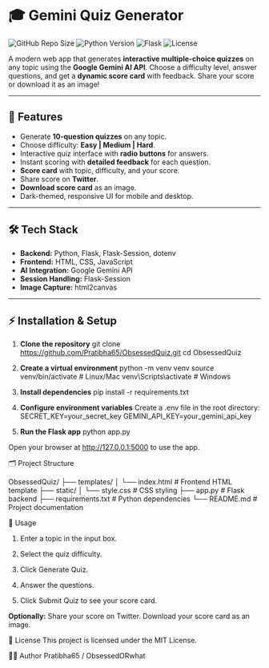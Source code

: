 # 🎓 Gemini Quiz Generator

![GitHub Repo Size](https://img.shields.io/github/repo-size/Pratibha65/ObsessedQuiz) 
![Python Version](https://img.shields.io/badge/python-3.11-blue) 
![Flask](https://img.shields.io/badge/flask-2.3-green) 
![License](https://img.shields.io/badge/license-MIT-lightgrey)

A modern web app that generates **interactive multiple-choice quizzes** on any topic using the **Google Gemini AI API**. Choose a difficulty level, answer questions, and get a **dynamic score card** with feedback. Share your score or download it as an image!  

---

## 🌟 Features

- Generate **10-question quizzes** on any topic.
- Choose difficulty: **Easy | Medium | Hard**.
- Interactive quiz interface with **radio buttons** for answers.
- Instant scoring with **detailed feedback** for each question.
- **Score card** with topic, difficulty, and your score.
- Share score on **Twitter**.
- **Download score card** as an image.
- Dark-themed, responsive UI for mobile and desktop.

---

## 🛠️ Tech Stack

- **Backend:** Python, Flask, Flask-Session, dotenv  
- **Frontend:** HTML, CSS, JavaScript  
- **AI Integration:** Google Gemini API  
- **Session Handling:** Flask-Session  
- **Image Capture:** html2canvas  

---

## ⚡ Installation & Setup

1. **Clone the repository**
git clone https://github.com/Pratibha65/ObsessedQuiz.git
cd ObsessedQuiz

2. **Create a virtual environment**
python -m venv venv
source venv/bin/activate   # Linux/Mac
venv\Scripts\activate      # Windows


3. **Install dependencies**
pip install -r requirements.txt


4. **Configure environment variables**
Create a .env file in the root directory:
SECRET_KEY=your_secret_key
GEMINI_API_KEY=your_gemini_api_key


5. **Run the Flask app**
python app.py


Open your browser at http://127.0.0.1:5000 to use the app.

🗂️ Project Structure

ObsessedQuiz/
├── templates/
│   └── index.html        # Frontend HTML template
├── static/
│   └── style.css         # CSS styling
├── app.py                # Flask backend
├── requirements.txt      # Python dependencies
└── README.md             # Project documentation


🚀 Usage

1. Enter a topic in the input box.

2. Select the quiz difficulty.

3. Click Generate Quiz.

4. Answer the questions.

5. Click Submit Quiz to see your score card.

**Optionally:** 
Share your score on Twitter.
Download your score card as an image.

📝 License
This project is licensed under the MIT License.

👩‍💻 Author
Pratibha65 / ObsessedORwhat
